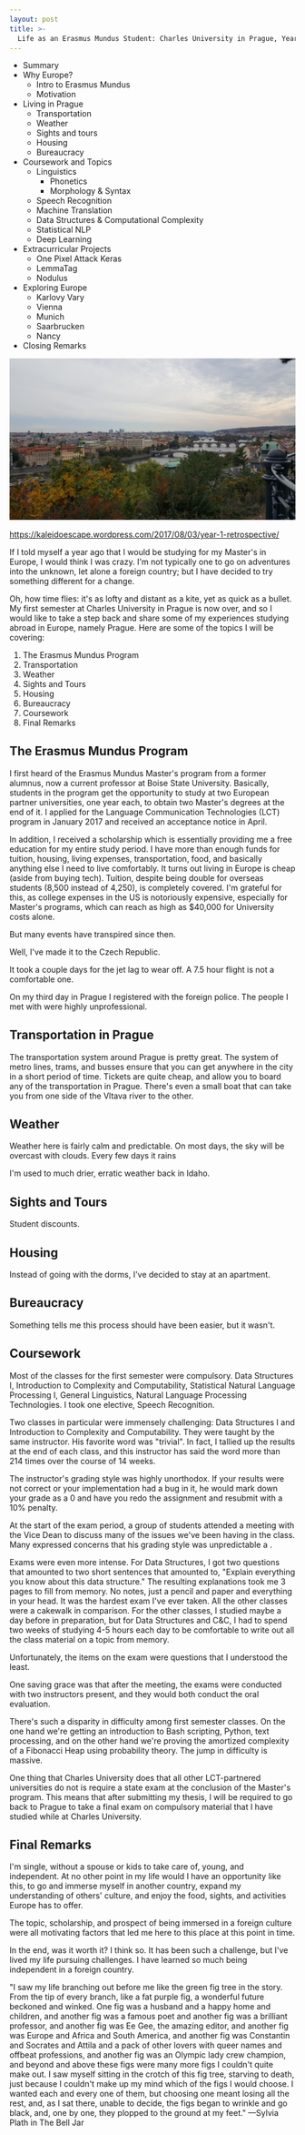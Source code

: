 ```yaml
---
layout: post
title: >-
  Life as an Erasmus Mundus Student: Charles University in Prague, Year 1
---
```


- Summary
- Why Europe?
  - Intro to Erasmus Mundus
  - Motivation
- Living in Prague
  - Transportation
  - Weather
  - Sights and tours
  - Housing
  - Bureaucracy
- Coursework and Topics
  - Linguistics
    - Phonetics
    - Morphology & Syntax
  - Speech Recognition
  - Machine Translation
  - Data Structures & Computational Complexity
  - Statistical NLP
  - Deep Learning
- Extracurricular Projects
  - One Pixel Attack Keras
  - LemmaTag
  - Nodulus
- Exploring Europe
  - Karlovy Vary
  - Vienna
  - Munich
  - Saarbrucken
  - Nancy
- Closing Remarks


![Prague](/public/img/prague-city.jpg)

https://kaleidoescape.wordpress.com/2017/08/03/year-1-retrospective/

If I told myself a year ago that I would be studying for my Master's in Europe, I would think I was crazy. I'm not typically one to go on adventures into the unknown, let alone a foreign country; but I have decided to try something different for a change.

Oh, how time flies: it's as lofty and distant as a kite, yet as quick as a bullet. My first semester at Charles University in Prague is now over, and so I would like to take a step back and share some of my experiences studying abroad in Europe, namely Prague. Here are some of the topics I will be covering:

1. The Erasmus Mundus Program
2. Transportation
3. Weather
4. Sights and Tours
5. Housing
6. Bureaucracy
7. Coursework
8. Final Remarks

## The Erasmus Mundus Program

I first heard of the Erasmus Mundus Master's program from a former alumnus, now a current professor at Boise State University. Basically, students in the program get the opportunity to study at two European partner universities, one year each, to obtain two Master's degrees at the end of it. I applied for the Language Communication Technologies (LCT) program in January 2017 and received an acceptance notice in April.

In addition, I received a scholarship which is essentially providing me a free education for my entire study period. I have more than enough funds for tuition, housing, living expenses, transportation, food, and basically anything else I need to live comfortably. It turns out living in Europe is cheap (aside from buying tech). Tuition, despite being double for overseas students (8,500 instead of 4,250), is completely covered. I'm grateful for this, as college expenses in the US is notoriously expensive, especially for Master's programs, which can reach as high as $40,000 for University costs alone. 

But many events have transpired since then.

Well, I've made it to the Czech Republic.

It took a couple days for the jet lag to wear off. A 7.5 hour flight is not a comfortable one.

On my third day in Prague I registered with the foreign police. The people I met with were highly unprofessional.

## Transportation in Prague

The transportation system around Prague is pretty great. The system of metro lines, trams, and busses ensure that you can get anywhere in the city in a short period of time. Tickets are quite cheap, and allow you to board any of the transportation in Prague. There's even a small boat that can take you from one side of the Vltava river to the other.

## Weather

Weather here is fairly calm and predictable. On most days, the sky will be overcast with clouds. Every few days it rains

I'm used to much drier, erratic weather back in Idaho. 

## Sights and Tours

Student discounts.

## Housing

Instead of going with the dorms, I've decided to stay at an apartment.

## Bureaucracy

Something tells me this process should have been easier, but it wasn't.

## Coursework

Most of the classes for the first semester were compulsory. Data Structures I, Introduction to Complexity and Computability, Statistical Natural Language Processing I, General Linguistics, Natural Language Processing Technologies. I took one elective, Speech Recognition.

Two classes in particular were immensely challenging: Data Structures I and Introduction to Complexity and Computability. They were taught by the same instructor. His favorite word was "trivial". In fact, I tallied up the results at the end of each class, and this instructor has said the word more than 214 times over the course of 14 weeks.

The instructor's grading style was highly unorthodox. If your results were not correct or your implementation had a bug in it, he would mark down your grade as a 0 and have you redo the assignment and resubmit with a 10% penalty.

At the start of the exam period, a group of students attended a meeting with the Vice Dean to discuss many of the issues we've been having in the class. Many expressed concerns that his grading style was unpredictable a .

Exams were even more intense. For Data Structures, I got two questions that amounted to two short sentences that amounted to, "Explain everything you know about this data structure." The resulting explanations took me 3 pages to fill from memory. No notes, just a pencil and paper and everything in your head. It was the hardest exam I've ever taken. All the other classes were a cakewalk in comparison. For the other classes, I studied maybe a day before in preparation, but for Data Structures and C&C, I had to spend two weeks of studying 4-5 hours each day to be comfortable to write out all the class material on a topic from memory.

Unfortunately, the items on the exam were questions that I understood the least.

One saving grace was that after the meeting, the exams were conducted with two instructors present, and they would both conduct the oral evaluation.

There's such a disparity in difficulty among first semester classes. On the one hand we're getting an introduction to Bash scripting, Python, text processing, and on the other hand we're proving the amortized complexity of a Fibonacci Heap using probability theory. The jump in difficulty is massive.

One thing that Charles University does that all other LCT-partnered universities do not is require a state exam at the conclusion of the Master's program. This means that after submitting my thesis, I will be required to go back to Prague to take a final exam on compulsory material that I have studied while at Charles University.

## Final Remarks

 I'm single, without a spouse or kids to take care of, young, and independent. At no other point in my life would I have an opportunity like this, to go and immerse myself in another country, expand my understanding of others' culture, and enjoy the food, sights, and activities Europe has to offer.

The topic, scholarship, and prospect of being immersed in a foreign culture were all motivating factors that led me here to this place at this point in time.

In the end, was it worth it? I think so. It has been such a challenge, but I've lived my life pursuing challenges. I have learned so much being independent in a foreign country.

"I saw my life branching out before me like the green fig tree in the story. From the tip of every branch, like a fat purple fig, a wonderful future beckoned and winked. One fig was a husband and a happy home and children, and another fig was a famous poet and another fig was a brilliant professor, and another fig was Ee Gee, the amazing editor, and another fig was Europe and Africa and South America, and another fig was Constantin and Socrates and Attila and a pack of other lovers with queer names and offbeat professions, and another fig was an Olympic lady crew champion, and beyond and above these figs were many more figs I couldn't quite make out. I saw myself sitting in the crotch of this fig tree, starving to death, just because I couldn't make up my mind which of the figs I would choose. I wanted each and every one of them, but choosing one meant losing all the rest, and, as I sat there, unable to decide, the figs began to wrinkle and go black, and, one by one, they plopped to the ground at my feet."
—Sylvia Plath in The Bell Jar
